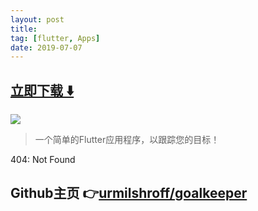 ```yaml
---
layout: post
title:  
tag: [flutter, Apps]
date: 2019-07-07
---
```


 


## [立即下载 ️⬇️ ](https://codeload.github.com/urmilshroff/goalkeeper/zip/master) 


 
![](https://flutterawesome.com/content/images/2019/06/Goalkeeper.jpg)
 
>
> 一个简单的Flutter应用程序，以跟踪您的目标！
>

 
404: Not Found

## Github主页 👉[urmilshroff/goalkeeper](http://github.com/urmilshroff/goalkeeper)